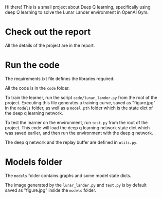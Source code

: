 Hi there!
This is a small project about Deep Q learning, specifically using deep Q learning to solve the Lunar Lander environment in OpenAI Gym.

# Check out the report
All the details of the project are in the report.

# Run the code

The requirements.txt file defines the libraries required.

All the code is in the `code` folder.

To train the learner, run the script `code/lunar_lander.py` from the root of the project. Executing this file generates a training curve, saved as "figure.jpg" in the `models` folder, as well as a `model.pth` folder which is the state dict of the deep q learning network.

To test the learner on the environment, run `test.py` from the root of the project. This code will load the deep q learning network state dict which was saved earlier, and then run the environment with the deep q network.

The deep q network and the replay buffer are defined in `utils.py`.

# Models folder

The `models` folder contains graphs and some model state dicts.

The image generated by the `lunar_lander.py` and `test.py` is by default saved as "figure.jpg" inside the `models` folder.
